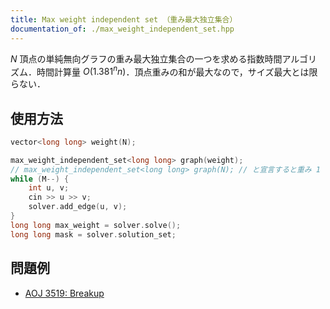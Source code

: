 ```yaml
---
title: Max weight independent set （重み最大独立集合）
documentation_of: ./max_weight_independent_set.hpp
---
```


$N$ 頂点の単純無向グラフの重み最大独立集合の一つを求める指数時間アルゴリズム．時間計算量 $O(1.381^n n)$．頂点重みの和が最大なので，サイズ最大とは限らない．

## 使用方法

```cpp
vector<long long> weight(N);

max_weight_independent_set<long long> graph(weight);
// max_weight_independent_set<long long> graph(N); // と宣言すると重み 1 （= 重みなし）のケースを解く
while (M--) {
    int u, v;
    cin >> u >> v;
    solver.add_edge(u, v);
}
long long max_weight = solver.solve();
long long mask = solver.solution_set;
```

## 問題例

- [AOJ 3519: Breakup](https://judge.u-aizu.ac.jp/onlinejudge/description.jsp?id=3519)
